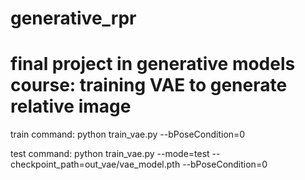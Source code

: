 # generative_rpr
# final project in generative models course: training VAE to generate relative image 
train command:
python train_vae.py --bPoseCondition=0

test command: 
python train_vae.py --mode=test --checkpoint_path=out_vae/vae_model.pth --bPoseCondition=0

